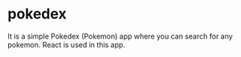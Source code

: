 # pokedex
It is a simple Pokedex (Pokemon) app where you can search for any pokemon. React is used in this app.
